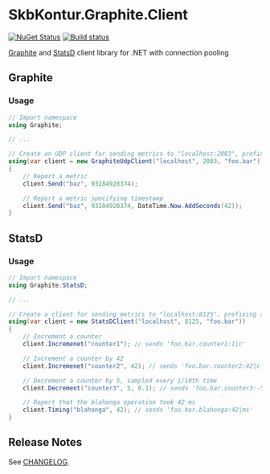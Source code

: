 # SkbKontur.Graphite.Client

[![NuGet Status](https://img.shields.io/nuget/v/SkbKontur.Graphite.Client.svg)](https://www.nuget.org/packages/SkbKontur.Graphite.Client/)
[![Build status](https://ci.appveyor.com/api/projects/status/9fek7h8sypqxrmx4?svg=true)](https://ci.appveyor.com/project/skbkontur/graphite-client)

[Graphite](http://graphite.wikidot.com/) and [StatsD](https://github.com/etsy/statsd/) client library for .NET with connection pooling

## Graphite

### Usage

```csharp
// Import namespace
using Graphite;

// ...

// Create an UDP client for sending metrics to "localhost:2003", prefixing all keys with "foo.bar"
using(var client = new GraphiteUdpClient("localhost", 2003, "foo.bar"))
{
    // Report a metric
    client.Send("baz", 93284928374);

    // Report a metric specifying timestamp
    client.Send("baz", 93284928374, DateTime.Now.AddSeconds(42));
}
```

## StatsD

### Usage

```csharp
// Import namespace
using Graphite.StatsD;

// ...

// Create a client for sending metrics to "localhost:8125", prefixing all keys with "foo.bar"
using(var client = new StatsDClient("localhost", 8125, "foo.bar"))
{
    // Increment a counter
    client.Incremenet("counter1"); // sends 'foo.bar.counter1:1|c'

    // Increment a counter by 42
    client.Incremenet("counter2", 42); // sends 'foo.bar.counter2:42|c'

    // Decrement a counter by 5, sampled every 1/10th time
    client.Decrement("counter3", 5, 0.1); // sends 'foo.bar.counter3:-5|c@0.1

    // Report that the blahonga operation took 42 ms
    client.Timing("blahonga", 42); // sends 'foo.bar.blahonga:42|ms'
}
```

## Release Notes

See [CHANGELOG](CHANGELOG.md).
